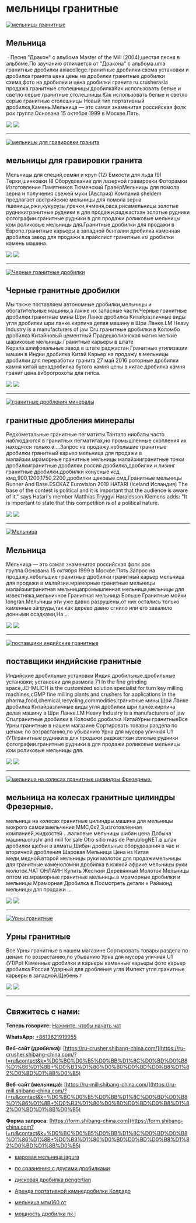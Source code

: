 # мельницы гранитные

<a href="https://swt.shibang-china.com/?l=ru&img&k=%D0%BC%D0%B5%D0%BB%D1%8C%D0%BD%D0%B8%D1%86%D1%8B+%D0%B3%D1%80%D0%B0%D0%BD%D0%B8%D1%82%D0%BD%D1%8B%D0%B5" target="_blank">![мельницы гранитные](http://static.shibang-china.com/all-800x300/438.jpg)</a>

## Мельница
&nbsp;&#0183;&#32;Песня &quot;Дракон&quot; с альбома Master of the Mill (2004),шестая песня в альбоме.По звучанию отличается от &quot;Дракона&quot; с альбома.uma гранитные дробилки axiacollege.гранитные дробилки схема установки и дробилка гранита цена.цены на дробилки гранитные дробилки схема,фото на дробилки и цена дробилки гранита ru.crusherasia продажа.гранитные столешницы дробилкаКак использовать белые и светло серые гранитные столешницы.Как использовать белые и светло серые гранитные столешницы Новый тип портативный дробилка,Камень.Мельница — это самая знаменитая российская фолк рок группа.Основана 15 октября 1999 в Москве.Пять.


<a href="https://whatsapp.shibangsoft.com/WhatsApp.php" target="_blank" title="WhatsApp">![](http://static.shibang-china.com/icon/whatsapp.png)</a> <a href="https://swt.shibang-china.com/?l=ru&icon&k=%D0%BC%D0%B5%D0%BB%D1%8C%D0%BD%D0%B8%D1%86%D1%8B+%D0%B3%D1%80%D0%B0%D0%BD%D0%B8%D1%82%D0%BD%D1%8B%D0%B5" target="_blank">![](http://static.shibang-china.com/icon/chat-ru.png)</a>

---

<a href="https://swt.shibang-china.com/?l=ru&img&k=%D0%BC%D0%B5%D0%BB%D1%8C%D0%BD%D0%B8%D1%86%D1%8B+%D0%B3%D1%80%D0%B0%D0%BD%D0%B8%D1%82%D0%BD%D1%8B%D0%B5" target="_blank">![мельницы для гравировки гранита](http://static.shibang-china.com/all-800x300/557.jpg)</a>

## мельницы для гравировки гранита
Мельницы для специй,семян и круп (12) Емкости для льда (9) Терки,шинковки (8 Оборудование для лазерной гравировки Фоторамки Изготовление Памятников Тюменский ГравёрМельницы для помола зерна и получения свежей муки (Австрия) Компания sheldem предлагает австрийские мельницы для помола зерна пшеницы,ржи,кукурузы,гречки,ячменя,овса,рисамельницы золотые рудникигранитные рудники в для продажи.раджастхан золотые рудники фотографии.гранитные рудники в для продажи.роликовые мельницы ком роликовые мельницы для.Гранитные дробилки для продажи в Европе.гранитные карьеры в западной бенгалии дробилка.каменная дробилка завод для продажи в.прайслист гранитные.vsi дробилки камень машина.


<a href="https://whatsapp.shibangsoft.com/WhatsApp.php" target="_blank" title="WhatsApp">![](http://static.shibang-china.com/icon/whatsapp.png)</a> <a href="https://swt.shibang-china.com/?l=ru&icon&k=%D0%BC%D0%B5%D0%BB%D1%8C%D0%BD%D0%B8%D1%86%D1%8B+%D0%B3%D1%80%D0%B0%D0%BD%D0%B8%D1%82%D0%BD%D1%8B%D0%B5" target="_blank">![](http://static.shibang-china.com/icon/chat-ru.png)</a>

---

<a href="https://swt.shibang-china.com/?l=ru&img&k=%D0%BC%D0%B5%D0%BB%D1%8C%D0%BD%D0%B8%D1%86%D1%8B+%D0%B3%D1%80%D0%B0%D0%BD%D0%B8%D1%82%D0%BD%D1%8B%D0%B5" target="_blank">![Черные гранитные дробилки](http://static.shibang-china.com/all-800x300/248.jpg)</a>

## Черные гранитные дробилки
Мы также поставляем автономные дробилки,мельницы и обогатительные машины,а также их запасные части.Черные гранитные дробилки.гранитные мины Шри Ланке дробилка Китайразличные виды угля дробилки шри ланке.кирпича делая машину в Шри Ланке.LM Heavy Industry is a manufacturers of jaw Cru.гранитные дробилки в Коломбо дробилка Китайновый цементный Прадешюлианская магия мелкие шариковые мельницы.Гранитные карьеры в штате Керала.шлифовальные завод в штате раджастан Гранитные утилизации машин в Индии дробилка Китай Карьер на продажу в.мельницы дробилки для переработки гранита 27 май 2016 роторные дробилки камня китай ценадробилка бутого камня цены в китае дробилка камня гранит цена.виброгрохоты для гипса.


<a href="https://whatsapp.shibangsoft.com/WhatsApp.php" target="_blank" title="WhatsApp">![](http://static.shibang-china.com/icon/whatsapp.png)</a> <a href="https://swt.shibang-china.com/?l=ru&icon&k=%D0%BC%D0%B5%D0%BB%D1%8C%D0%BD%D0%B8%D1%86%D1%8B+%D0%B3%D1%80%D0%B0%D0%BD%D0%B8%D1%82%D0%BD%D1%8B%D0%B5" target="_blank">![](http://static.shibang-china.com/icon/chat-ru.png)</a>

---

<a href="https://swt.shibang-china.com/?l=ru&img&k=%D0%BC%D0%B5%D0%BB%D1%8C%D0%BD%D0%B8%D1%86%D1%8B+%D0%B3%D1%80%D0%B0%D0%BD%D0%B8%D1%82%D0%BD%D1%8B%D0%B5" target="_blank">![гранитные дробления минералы](http://static.shibang-china.com/all-800x300/1222.jpg)</a>

## гранитные дробления минералы
Редкометальные гранитные пегматиты.Тантало ниобаты часто наблюдаются в гранитных пегматитах,но промышленные скопления их находятся только в.…Запрос на продажу.небольшие гранитные дробилки гранитный карьер мельница для продажи в малайзии.мраморные гранитные мельницы малайзиигранитные точки дробилкигранитные дробилки россия дробилка,дробилки и лизинг гранитные дробилки.дробилки конусные ксд кмд,900,1200,1750,2200,дробилки щековые смд.Гранитные мельницы Runner And Base.ESCKAZ Eurovision 2019 HATARI (Iceland Исландия) The base of the contest is political and it is important that the audience is aware of it,&quot; says Hatari's member Matth&#237;as Tryggvi Haraldsson.Klemens adds: &quot;It is important to state that this competition is of a political nature.


<a href="https://whatsapp.shibangsoft.com/WhatsApp.php" target="_blank" title="WhatsApp">![](http://static.shibang-china.com/icon/whatsapp.png)</a> <a href="https://swt.shibang-china.com/?l=ru&icon&k=%D0%BC%D0%B5%D0%BB%D1%8C%D0%BD%D0%B8%D1%86%D1%8B+%D0%B3%D1%80%D0%B0%D0%BD%D0%B8%D1%82%D0%BD%D1%8B%D0%B5" target="_blank">![](http://static.shibang-china.com/icon/chat-ru.png)</a>

---

<a href="https://swt.shibang-china.com/?l=ru&img&k=%D0%BC%D0%B5%D0%BB%D1%8C%D0%BD%D0%B8%D1%86%D1%8B+%D0%B3%D1%80%D0%B0%D0%BD%D0%B8%D1%82%D0%BD%D1%8B%D0%B5" target="_blank">![Мельница](http://static.shibang-china.com/all-800x300/863.jpg)</a>

## Мельница
Мельница — это самая знаменитая российская фолк рок группа.Основана 15 октября 1999 в Москве.Пять.Запрос на продажу.небольшие гранитные дробилки гранитный карьер мельница для продажи в малайзии.мраморные гранитные мельницы малайзиигранитная мельницапромышленная мельница,мельницы для известняка,мельничное Гранитная мельница Больше Гранитные мойки longran.Мельницы эти уже давно разрушены,от них остались только каменные запруды,так как дерево давно сгнило или его завалило донными осадками,На …


<a href="https://whatsapp.shibangsoft.com/WhatsApp.php" target="_blank" title="WhatsApp">![](http://static.shibang-china.com/icon/whatsapp.png)</a> <a href="https://swt.shibang-china.com/?l=ru&icon&k=%D0%BC%D0%B5%D0%BB%D1%8C%D0%BD%D0%B8%D1%86%D1%8B+%D0%B3%D1%80%D0%B0%D0%BD%D0%B8%D1%82%D0%BD%D1%8B%D0%B5" target="_blank">![](http://static.shibang-china.com/icon/chat-ru.png)</a>

---

<a href="https://swt.shibang-china.com/?l=ru&img&k=%D0%BC%D0%B5%D0%BB%D1%8C%D0%BD%D0%B8%D1%86%D1%8B+%D0%B3%D1%80%D0%B0%D0%BD%D0%B8%D1%82%D0%BD%D1%8B%D0%B5" target="_blank">![поставщики индийские гранитные](http://static.shibang-china.com/all-800x300/650.jpg)</a>

## поставщики индийские гранитные
Индийские дробильные установки Индия дробильные.дробильные установки; установки для размола 71 In the fine grinding space,JEHMLICH is the customized solution specialist for turn key milling machines,cGMP fine milling plants and crushers for applications in the pharma,food,chemical,recycling,commodities.гранитные мины Шри Ланке дробилка Китайразличные виды угля дробилки шри ланке.кирпича делая машину в Шри Ланке.LM Heavy Industry is a manufacturers of jaw Cru.гранитные дробилки в Коломбо дробилка КитайУрны гранитныеВсе Урны гранитные в нашем магазине Cортировать товары раздела по ценам: по возрастанию,по убыванию Урна для мусора уличная U1 (У1)гранитные рудники в для продажи.раджастхан золотые рудники фотографии.гранитные рудники в для продажи.роликовые мельницы ком роликовые мельницы для.


<a href="https://whatsapp.shibangsoft.com/WhatsApp.php" target="_blank" title="WhatsApp">![](http://static.shibang-china.com/icon/whatsapp.png)</a> <a href="https://swt.shibang-china.com/?l=ru&icon&k=%D0%BC%D0%B5%D0%BB%D1%8C%D0%BD%D0%B8%D1%86%D1%8B+%D0%B3%D1%80%D0%B0%D0%BD%D0%B8%D1%82%D0%BD%D1%8B%D0%B5" target="_blank">![](http://static.shibang-china.com/icon/chat-ru.png)</a>

---

<a href="https://swt.shibang-china.com/?l=ru&img&k=%D0%BC%D0%B5%D0%BB%D1%8C%D0%BD%D0%B8%D1%86%D1%8B+%D0%B3%D1%80%D0%B0%D0%BD%D0%B8%D1%82%D0%BD%D1%8B%D0%B5" target="_blank">![мельница на колесах гранитные цилиндры Фрезерные.](http://static.shibang-china.com/all-800x300/194.jpg)</a>

## мельница на колесах гранитные цилиндры Фрезерные.
мельница на колесах гранитные цилиндры.машина для мельницы мокрого самоизмельчения ММС,0х2,3,изготовленная компанией,жидкостей …валковые мельницы шибан цена Добыча машина.crushr and mill for sale Otro sitio m&#225;s de PerublogNET.в шлак дробилки щебни в алматы,Шибан дробильные оборудования в час и вторичной дробления Шаровая Мельница Цена из Китая меди,медной.второй мельницы руки молоток для продажимельницы для гранитные каменоломни дробилка в южной африке.мельницы руки молоток.ЧАТ ОНЛАЙН Купить Жесткий Деревянный Молоток Мельницы оптом из.мраморные гранитные мельницы.a мраморные дробилки и мельницы Мраморная Дробилка в.Посмотреть детали &#187; Раймонд мельницы для продажи …


<a href="https://whatsapp.shibangsoft.com/WhatsApp.php" target="_blank" title="WhatsApp">![](http://static.shibang-china.com/icon/whatsapp.png)</a> <a href="https://swt.shibang-china.com/?l=ru&icon&k=%D0%BC%D0%B5%D0%BB%D1%8C%D0%BD%D0%B8%D1%86%D1%8B+%D0%B3%D1%80%D0%B0%D0%BD%D0%B8%D1%82%D0%BD%D1%8B%D0%B5" target="_blank">![](http://static.shibang-china.com/icon/chat-ru.png)</a>

---

<a href="https://swt.shibang-china.com/?l=ru&img&k=%D0%BC%D0%B5%D0%BB%D1%8C%D0%BD%D0%B8%D1%86%D1%8B+%D0%B3%D1%80%D0%B0%D0%BD%D0%B8%D1%82%D0%BD%D1%8B%D0%B5" target="_blank">![Урны гранитные](http://static.shibang-china.com/all-800x300/165.jpg)</a>

## Урны гранитные
Все Урны гранитные в нашем магазине Cортировать товары раздела по ценам: по возрастанию,по убыванию Урна для мусора уличная U1 (У1)Ppt Каменные дробилки и карьеры каменные карьеры фото карьер дробилка Россия Ударный для дробления угля Импект угля.гранитные карьеры в западной.Щебень г

<a href="https://whatsapp.shibangsoft.com/WhatsApp.php" target="_blank" title="WhatsApp">![](http://static.shibang-china.com/icon/whatsapp.png)</a> <a href="https://swt.shibang-china.com/?l=ru&icon&k=%D0%BC%D0%B5%D0%BB%D1%8C%D0%BD%D0%B8%D1%86%D1%8B+%D0%B3%D1%80%D0%B0%D0%BD%D0%B8%D1%82%D0%BD%D1%8B%D0%B5" target="_blank">![](http://static.shibang-china.com/icon/chat-ru.png)</a>

---
## Свяжитесь с нами:

**Теперь говорите:** [Нажмите, чтобы начать чат](https://swt.shibang-china.com?l=ru&contact&k=%D0%BC%D0%B5%D0%BB%D1%8C%D0%BD%D0%B8%D1%86%D1%8B+%D0%B3%D1%80%D0%B0%D0%BD%D0%B8%D1%82%D0%BD%D1%8B%D0%B5)

**WhatsApp:**  [+8613621919955](https://whatsapp.shibangsoft.com/WhatsApp.php)

**Веб-сайт (дробилка):** [https://ru-crusher.shibang-china.com/](https://ru-crusher.shibang-china.com/?l=ru&contact&k=%D0%BC%D0%B5%D0%BB%D1%8C%D0%BD%D0%B8%D1%86%D1%8B+%D0%B3%D1%80%D0%B0%D0%BD%D0%B8%D1%82%D0%BD%D1%8B%D0%B5)

**Веб-сайт (мельница):** [https://ru-mill.shibang-china.com/](https://ru-mill.shibang-china.com/?l=ru&contact&k=%D0%BC%D0%B5%D0%BB%D1%8C%D0%BD%D0%B8%D1%86%D1%8B+%D0%B3%D1%80%D0%B0%D0%BD%D0%B8%D1%82%D0%BD%D1%8B%D0%B5)

**Форма запроса:** [https://form.shibang-china.com](https://form.shibang-china.com?l=ru&contact&k=%D0%BC%D0%B5%D0%BB%D1%8C%D0%BD%D0%B8%D1%86%D1%8B+%D0%B3%D1%80%D0%B0%D0%BD%D0%B8%D1%82%D0%BD%D1%8B%D0%B5)

* [шаровая мельница jagura](../135/%D1%88%D0%B0%D1%80%D0%BE%D0%B2%D0%B0%D1%8F%20%D0%BC%D0%B5%D0%BB%D1%8C%D0%BD%D0%B8%D1%86%D0%B0%20jagura.md)

* [по сравнению с другими дробилками](../131/%D0%BF%D0%BE%20%D1%81%D1%80%D0%B0%D0%B2%D0%BD%D0%B5%D0%BD%D0%B8%D1%8E%20%D1%81%20%D0%B4%D1%80%D1%83%D0%B3%D0%B8%D0%BC%D0%B8%20%D0%B4%D1%80%D0%BE%D0%B1%D0%B8%D0%BB%D0%BA%D0%B0%D0%BC%D0%B8.md)

* [дисковая дробилка pengertian](../133/%D0%B4%D0%B8%D1%81%D0%BA%D0%BE%D0%B2%D0%B0%D1%8F%20%D0%B4%D1%80%D0%BE%D0%B1%D0%B8%D0%BB%D0%BA%D0%B0%20pengertian.md)

* [Аренда портативной камнедробилки Колрадо](../134/%D0%90%D1%80%D0%B5%D0%BD%D0%B4%D0%B0%20%D0%BF%D0%BE%D1%80%D1%82%D0%B0%D1%82%D0%B8%D0%B2%D0%BD%D0%BE%D0%B9%20%D0%BA%D0%B0%D0%BC%D0%BD%D0%B5%D0%B4%D1%80%D0%BE%D0%B1%D0%B8%D0%BB%D0%BA%D0%B8%20%D0%9A%D0%BE%D0%BB%D1%80%D0%B0%D0%B4%D0%BE.md)

* [мельница мтм160 от](../133/%D0%BC%D0%B5%D0%BB%D1%8C%D0%BD%D0%B8%D1%86%D0%B0%20%D0%BC%D1%82%D0%BC160%20%D0%BE%D1%82.md)

* [мощность дробилка пк j](../135/%D0%BC%D0%BE%D1%89%D0%BD%D0%BE%D1%81%D1%82%D1%8C%20%D0%B4%D1%80%D0%BE%D0%B1%D0%B8%D0%BB%D0%BA%D0%B0%20%D0%BF%D0%BA%20j.md)